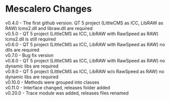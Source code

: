# Mescalero Changes

v0.4.0 - The first github version. QT 5 project (LittleCMS as ICC, LibRAW as RAW) lcms2.dll and libraw.dll are required<br>
v0.5.0 - QT 5 project (LittleCMS as ICC, LibRAW with RawSpeed as RAW) lcms2.dll is still required<br>
v0.6.0 - QT 5 project (LittleCMS as ICC, LibRAW with RawSpeed as RAW) no dlls are required<br>
v0.7.0 - Bug fix version<br>
v0.8.0 - QT 5 project (LittleCMS as ICC, LibRAW with RawSpeed as RAW) no dynamic libs are required<br>
v0.9.0 - QT 5 project (LittleCMS as ICC, LibRAW w/o RawSpeed as RAW) no dynamic libs are required<br>
v0.10.0 - Methods were grouped into classes<br>
v0.11.0 - Interface changed, releases folder added<br>
v0.20.0 - Trace module was added, releases files renamed
